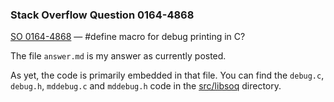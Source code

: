 ### Stack Overflow Question 0164-4868

[SO 0164-4868](https://stackoverflow.com/q/01644868) &mdash;
#define macro for debug printing in C?

The file `answer.md` is my answer as currently posted.

As yet, the code is primarily embedded in that file.
You can find the `debug.c`, `debug.h`, `mddebug.c` and `mddebug.h` code
in the
[src/libsoq](https://github.com/jleffler/soq/tree/master/src/libsoq)
directory.
